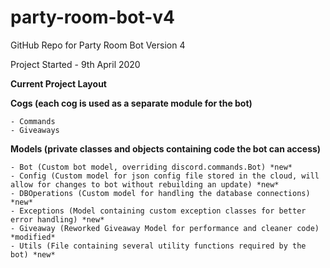 # party-room-bot-v4

GitHub Repo for Party Room Bot Version 4

Project Started - 9th April 2020


**Current Project Layout**

  **Cogs (each cog is used as a separate module for the bot)**
  
  	- Commands
	- Giveaways
      
  **Models (private classes and objects containing code the bot can access)**
  
  	- Bot (Custom bot model, overriding discord.commands.Bot) *new*
	- Config (Custom model for json config file stored in the cloud, will allow for changes to bot without rebuilding an update) *new*
	- DBOperations (Custom model for handling the database connections) *new*
	- Exceptions (Model containing custom exception classes for better error handling) *new*
	- Giveaway (Reworked Giveaway Model for performance and cleaner code) *modified*
	- Utils (File containing several utility functions required by the bot) *new*
      
      
